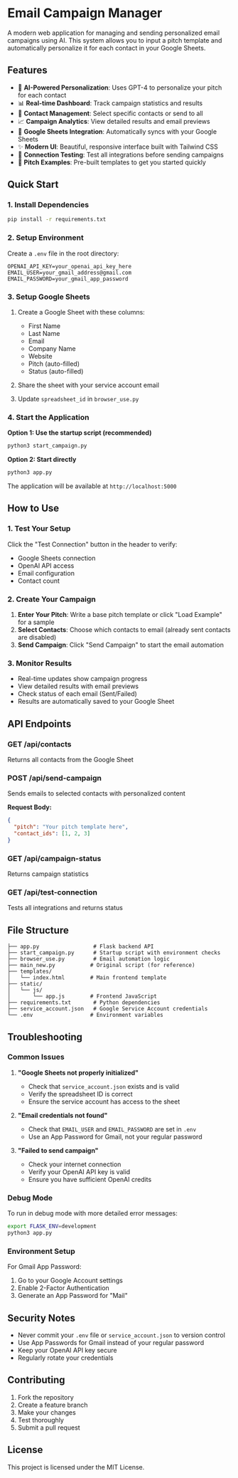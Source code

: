 # Email Campaign Manager

A modern web application for managing and sending personalized email campaigns using AI. This system allows you to input a pitch template and automatically personalize it for each contact in your Google Sheets.

## Features

- 📧 **AI-Powered Personalization**: Uses GPT-4 to personalize your pitch for each contact
- 📊 **Real-time Dashboard**: Track campaign statistics and results
- 🎯 **Contact Management**: Select specific contacts or send to all
- 📈 **Campaign Analytics**: View detailed results and email previews
- 🔄 **Google Sheets Integration**: Automatically syncs with your Google Sheets
- ✨ **Modern UI**: Beautiful, responsive interface built with Tailwind CSS
- 🔧 **Connection Testing**: Test all integrations before sending campaigns
- 📝 **Pitch Examples**: Pre-built templates to get you started quickly

## Quick Start

### 1. Install Dependencies

```bash
pip install -r requirements.txt
```

### 2. Setup Environment

Create a `.env` file in the root directory:

```env
OPENAI_API_KEY=your_openai_api_key_here
EMAIL_USER=your_gmail_address@gmail.com
EMAIL_PASSWORD=your_gmail_app_password
```

### 3. Setup Google Sheets

1. Create a Google Sheet with these columns:
   - First Name
   - Last Name
   - Email
   - Company Name
   - Website
   - Pitch (auto-filled)
   - Status (auto-filled)

2. Share the sheet with your service account email
3. Update `spreadsheet_id` in `browser_use.py`

### 4. Start the Application

**Option 1: Use the startup script (recommended)**
```bash
python3 start_campaign.py
```

**Option 2: Start directly**
```bash
python3 app.py
```

The application will be available at `http://localhost:5000`

## How to Use

### 1. Test Your Setup

Click the "Test Connection" button in the header to verify:
- Google Sheets connection
- OpenAI API access
- Email configuration
- Contact count

### 2. Create Your Campaign

1. **Enter Your Pitch**: Write a base pitch template or click "Load Example" for a sample
2. **Select Contacts**: Choose which contacts to email (already sent contacts are disabled)
3. **Send Campaign**: Click "Send Campaign" to start the email automation

### 3. Monitor Results

- Real-time updates show campaign progress
- View detailed results with email previews
- Check status of each email (Sent/Failed)
- Results are automatically saved to your Google Sheet

## API Endpoints

### GET /api/contacts
Returns all contacts from the Google Sheet

### POST /api/send-campaign
Sends emails to selected contacts with personalized content

**Request Body:**
```json
{
  "pitch": "Your pitch template here",
  "contact_ids": [1, 2, 3]
}
```

### GET /api/campaign-status
Returns campaign statistics

### GET /api/test-connection
Tests all integrations and returns status

## File Structure

```
├── app.py                 # Flask backend API
├── start_campaign.py      # Startup script with environment checks
├── browser_use.py         # Email automation logic
├── main_new.py           # Original script (for reference)
├── templates/
│   └── index.html        # Main frontend template
├── static/
│   └── js/
│       └── app.js        # Frontend JavaScript
├── requirements.txt       # Python dependencies
├── service_account.json   # Google Service Account credentials
└── .env                  # Environment variables
```

## Troubleshooting

### Common Issues

1. **"Google Sheets not properly initialized"**
   - Check that `service_account.json` exists and is valid
   - Verify the spreadsheet ID is correct
   - Ensure the service account has access to the sheet

2. **"Email credentials not found"**
   - Check that `EMAIL_USER` and `EMAIL_PASSWORD` are set in `.env`
   - Use an App Password for Gmail, not your regular password

3. **"Failed to send campaign"**
   - Check your internet connection
   - Verify your OpenAI API key is valid
   - Ensure you have sufficient OpenAI credits

### Debug Mode

To run in debug mode with more detailed error messages:

```bash
export FLASK_ENV=development
python3 app.py
```

### Environment Setup

For Gmail App Password:
1. Go to your Google Account settings
2. Enable 2-Factor Authentication
3. Generate an App Password for "Mail"

## Security Notes

- Never commit your `.env` file or `service_account.json` to version control
- Use App Passwords for Gmail instead of your regular password
- Keep your OpenAI API key secure
- Regularly rotate your credentials

## Contributing

1. Fork the repository
2. Create a feature branch
3. Make your changes
4. Test thoroughly
5. Submit a pull request

## License

This project is licensed under the MIT License. 